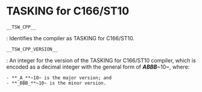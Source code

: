 # TASKING for C166/ST10

`__TSW_CPP__`

:   Identifies the compiler as TASKING for C166/ST10.

`__TSW_CPP_VERSION__`

:   An integer for the version of the TASKING for C166/ST10 compiler, which is encoded as a decimal integer with the general form of **_ABBB_**~10~, where:

    - **_A_**~10~ is the major version; and
    - **_BBB_**~10~ is the minor version.

